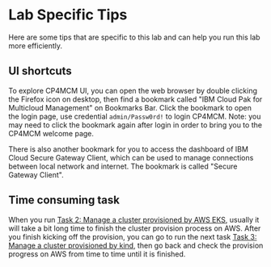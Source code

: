 # Lab Specific Tips

Here are some tips that are specific to this lab and can help you run this lab more efficiently.

## UI shortcuts

To explore CP4MCM UI, you can open the web browser by double clicking the Firefox icon on desktop, then find
a bookmark called "IBM Cloud Pak for Multicloud Management" on Bookmarks Bar. Click the bookmark to open the
login page, use credential `admin/Passw0rd!` to login CP4MCM. Note: you may need to click the bookmark again
after login in order to bring you to the CP4MCM welcome page.

There is also another bookmark for you to access the dashboard of IBM Cloud Secure Gateway Client, which can
be used to manage connections between local network and internet. The bookmark is called "Secure Gateway Client".

## Time consuming task

When you run [Task 2: Manage a cluster provisioned by AWS EKS](docs/task2/), usually it will take a bit long time to finish
the cluster provision process on AWS. After you finish kicking off the provision, you can go to run the next
task [Task 3: Manage a cluster provisioned by kind](docs/task3/), then go back and check the provision progress on AWS from
time to time until it is finished.
